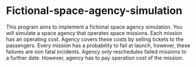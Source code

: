 # Fictional-space-agency-simulation
This program aims to implement a fictional space agency simulation. You will simulate a space agency that operates space missions. Each mission has an operating cost. Agency covers these costs by selling tickets to the passengers. Every mission has a probability to fail at launch, however, these failures are non fatal incidents. Agency only reschedules failed missions to a further date. However, agency has to pay operation cost of the mission.
